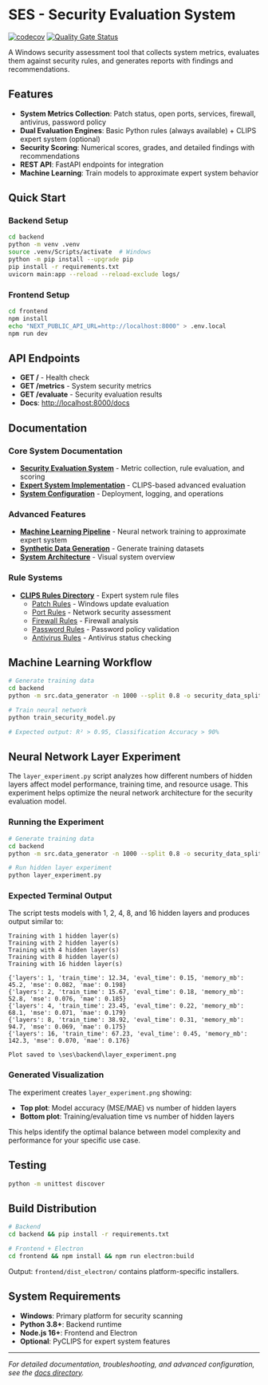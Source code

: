 # SES - Security Evaluation System

[![codecov](https://codecov.io/gh/ajbarea/ses/graph/badge.svg?token=3PfdAPHO7K)](https://codecov.io/gh/ajbarea/ses) [![Quality Gate Status](https://sonarcloud.io/api/project_badges/measure?project=ajbarea_ses&metric=alert_status)](https://sonarcloud.io/summary/new_code?id=ajbarea_ses)

A Windows security assessment tool that collects system metrics, evaluates them against security rules, and generates reports with findings and recommendations.

## Features

- **System Metrics Collection**: Patch status, open ports, services, firewall, antivirus, password policy
- **Dual Evaluation Engines**: Basic Python rules (always available) + CLIPS expert system (optional)
- **Security Scoring**: Numerical scores, grades, and detailed findings with recommendations
- **REST API**: FastAPI endpoints for integration
- **Machine Learning**: Train models to approximate expert system behavior

## Quick Start

### Backend Setup

```bash
cd backend
python -m venv .venv
source .venv/Scripts/activate  # Windows
python -m pip install --upgrade pip
pip install -r requirements.txt
uvicorn main:app --reload --reload-exclude logs/
```

### Frontend Setup

```bash
cd frontend
npm install
echo "NEXT_PUBLIC_API_URL=http://localhost:8000" > .env.local
npm run dev
```

## API Endpoints

- **GET /** - Health check
- **GET /metrics** - System security metrics
- **GET /evaluate** - Security evaluation results
- **Docs**: <http://localhost:8000/docs>

## Documentation

### Core System Documentation

- **[Security Evaluation System](backend/docs/security_evaluation.md)** - Metric collection, rule evaluation, and scoring
- **[Expert System Implementation](backend/docs/expert_system.md)** - CLIPS-based advanced evaluation
- **[System Configuration](backend/docs/system_configuration.md)** - Deployment, logging, and operations

### Advanced Features

- **[Machine Learning Pipeline](backend/docs/ml_trainer.md)** - Neural network training to approximate expert system
- **[Synthetic Data Generation](backend/docs/data_generation.md)** - Generate training datasets
- **[System Architecture](backend/docs/models/ses_system_architecture.mermaid)** - Visual system overview

### Rule Systems

- **[CLIPS Rules Directory](backend/clips_rules/)** - Expert system rule files
  - [Patch Rules](backend/clips_rules/patch_rules.clp) - Windows update evaluation
  - [Port Rules](backend/clips_rules/port_rules.clp) - Network security assessment
  - [Firewall Rules](backend/clips_rules/firewall_rules.clp) - Firewall analysis
  - [Password Rules](backend/clips_rules/password_rules.clp) - Password policy validation
  - [Antivirus Rules](backend/clips_rules/antivirus_rules.clp) - Antivirus status checking

## Machine Learning Workflow

```bash
# Generate training data
cd backend
python -m src.data_generator -n 1000 --split 0.8 -o security_data_split.csv

# Train neural network
python train_security_model.py

# Expected output: R² > 0.95, Classification Accuracy > 90%
```

## Neural Network Layer Experiment

The `layer_experiment.py` script analyzes how different numbers of hidden layers affect model performance, training time, and resource usage. This experiment helps optimize the neural network architecture for the security evaluation model.

### Running the Experiment

```bash
# Generate training data
cd backend
python -m src.data_generator -n 1000 --split 0.8 -o security_data_split.csv

# Run hidden layer experiment
python layer_experiment.py
```

### Expected Terminal Output

The script tests models with 1, 2, 4, 8, and 16 hidden layers and produces output similar to:

```text
Training with 1 hidden layer(s)
Training with 2 hidden layer(s)
Training with 4 hidden layer(s)
Training with 8 hidden layer(s)
Training with 16 hidden layer(s)

{'layers': 1, 'train_time': 12.34, 'eval_time': 0.15, 'memory_mb': 45.2, 'mse': 0.082, 'mae': 0.198}
{'layers': 2, 'train_time': 15.67, 'eval_time': 0.18, 'memory_mb': 52.8, 'mse': 0.076, 'mae': 0.185}
{'layers': 4, 'train_time': 23.45, 'eval_time': 0.22, 'memory_mb': 68.1, 'mse': 0.071, 'mae': 0.179}
{'layers': 8, 'train_time': 38.92, 'eval_time': 0.31, 'memory_mb': 94.7, 'mse': 0.069, 'mae': 0.175}
{'layers': 16, 'train_time': 67.23, 'eval_time': 0.45, 'memory_mb': 142.3, 'mse': 0.070, 'mae': 0.176}

Plot saved to \ses\backend\layer_experiment.png
```

### Generated Visualization

The experiment creates `layer_experiment.png` showing:

- **Top plot**: Model accuracy (MSE/MAE) vs number of hidden layers
- **Bottom plot**: Training/evaluation time vs number of hidden layers

This helps identify the optimal balance between model complexity and performance for your specific use case.

## Testing

```bash
python -m unittest discover
```

## Build Distribution

```bash
# Backend
cd backend && pip install -r requirements.txt

# Frontend + Electron
cd frontend && npm install && npm run electron:build
```

Output: `frontend/dist_electron/` contains platform-specific installers.

## System Requirements

- **Windows**: Primary platform for security scanning
- **Python 3.8+**: Backend runtime
- **Node.js 16+**: Frontend and Electron
- **Optional**: PyCLIPS for expert system features

---

_For detailed documentation, troubleshooting, and advanced configuration, see the [docs directory](backend/docs/)._
